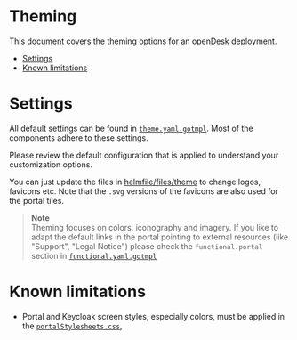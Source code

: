 <!--
SPDX-FileCopyrightText: 2023 Bundesministerium des Innern und für Heimat, PG ZenDiS "Projektgruppe für Aufbau ZenDiS"
SPDX-License-Identifier: Apache-2.0
-->

<h1>Theming</h1>

This document covers the theming options for an openDesk deployment.

<!-- TOC -->
* [Settings](#settings)
* [Known limitations](#known-limitations)
<!-- TOC -->

# Settings

All default settings can be found in [`theme.yaml.gotmpl`](../helmfile/environments/default/theme.yaml.gotmpl). Most of the components adhere to these settings.

Please review the default configuration that is applied to understand your customization options.

You can just update the files in [helmfile/files/theme](../helmfile/files/theme) to change logos, favicons etc. Note that the `.svg` versions of the favicons are also used for the portal tiles.

> **Note**<br>
> Theming focuses on colors, iconography and imagery. If you like to adapt the default links in the portal pointing to external
> resources (like "Support", "Legal Notice") please check the `functional.portal` section
> in [`functional.yaml.gotmpl`](../helmfile/environments/default/functional.yaml.gotmpl)

# Known limitations

- Portal and Keycloak screen styles, especially colors, must be applied in the [`portalStylesheets.css`](../helmfile/files/theme/portalStylesheet.css),
